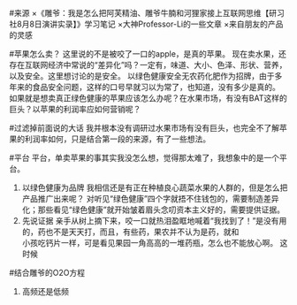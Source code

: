 
#来源
×《雕爷：我是怎么把阿芙精油、雕爷牛腩和河狸家接上互联网思维【研习社8月8日演讲实录】》学习笔记
×大神Professor-Li的一些文章
×来自朋友的产品的灵感

#苹果怎么卖？
  这里说的不是被咬了一口的apple，是真的苹果。
  现在卖水果，还存在互联网经济中常说的“差异化”吗？一定有，味道、大小、色泽、形状、营养，以及安全。这里想讨论的是安全。
  以绿色健康安全无农药化肥作为招牌，由于多年来的食品安全问题，这样的口号早就习以为常了，也知道，没有多少是真的。
  如果就是想卖真正绿色健康的苹果应该怎么办呢？在水果市场，有没有BAT这样的巨头？以苹果的利润率应如何营销呢？

#过滤掉前面说的大话
  我并根本没有调研过水果市场有没有巨头，也完全不了解苹果的利润率如何，只是结合第一段的来源，有了一些想法。

#平台
  平台，单卖苹果的事其实我没怎么想，觉得那太难了，我想象中的是一个平台。
  1. 以绿色健康为品牌
  我相信还是有正在种植良心蔬菜水果的人群的，但是怎么把产品推广出来呢？
  对听见“绿色健康”四个字就捂不住钱包的，需要制造差异化；那些看见“绿色健康”就开始皱着眉头念叨资本主义好的，需要提供证据。
  2. 先说证据
  亲手从树上摘下来，咬一口就热泪盈眶地喊着“我找到了！”是没有用的，药也不是天天打，而且，有些药，果农并不认为是药，就和  
  小孩吃钙片一样，可是看见果园一角高高的一堆药瓶，怎么也不能放心啊。
  这时候

#结合雕爷的O2O方程
  1. 高频还是低频
  


